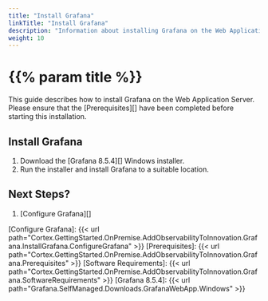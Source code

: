 ```yaml
---
title: "Install Grafana"
linkTitle: "Install Grafana"
description: "Information about installing Grafana on the Web Application Server."
weight: 10
---
```


# {{% param title %}}

This guide describes how to install Grafana on the Web Application Server. Please ensure that the [Prerequisites][] have been completed before starting this installation.

## Install Grafana

1. Download the [Grafana 8.5.4][] Windows installer.
1. Run the installer and install Grafana to a suitable location.

## Next Steps?

1. [Configure Grafana][]

[Configure Grafana]: {{< url path="Cortex.GettingStarted.OnPremise.AddObservabilityToInnovation.Grafana.InstallGrafana.ConfigureGrafana" >}}
[Prerequisites]: {{< url path="Cortex.GettingStarted.OnPremise.AddObservabilityToInnovation.Grafana.Prerequisites" >}}
[Software Requirements]: {{< url path="Cortex.GettingStarted.OnPremise.AddObservabilityToInnovation.Grafana.SoftwareRequirements" >}}
[Grafana 8.5.4]: {{< url path="Grafana.SelfManaged.Downloads.GrafanaWebApp.Windows" >}}